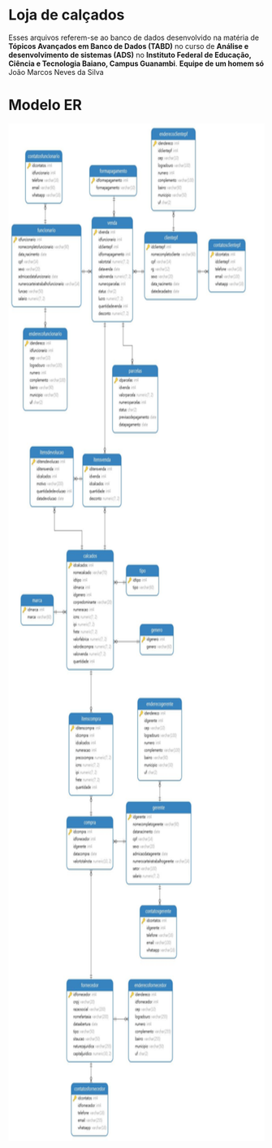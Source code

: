 # Loja de calçados 

Esses arquivos referem-se ao banco de dados desenvolvido na matéria de **Tópicos Avançados em Banco de Dados (TABD)** no curso de  **Análise e desenvolvimento de sistemas (ADS)** no **Instituto Federal de Educação, Ciência e Tecnologia Baiano, Campus Guanambi**.
**Equipe de um homem só**
João Marcos Neves da Silva


# Modelo ER
<img align="right" src="https://github.com/JOaOMARcosNs/Loja-de-cal-ados-/blob/main/Diagram.jpg?raw=true" width="2000" height="2000" />
